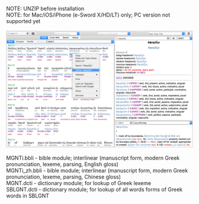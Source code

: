NOTE: UNZIP before installation<br />
NOTE: for Mac/iOS/iPhone (e-Sword X/HD/LT) only; PC version not supported yet<br />
<br />
<img src="screenshot.png"><br />
<br />
MGNTi.bbli - bible module; interlinear (manuscript form, modern Greek pronunciation, lexeme, parsing, English gloss)<br />
MGNTi_zh.bbli - bible module; interlinear (manuscript form, modern Greek pronunciation, lexeme, parsing, Chinese gloss)<br />
MGNT.dcti - dictionary module; for lookup of Greek lexeme<br />
SBLGNT.dcti - dictionary module; for lookup of all words forms of Greek words in SBLGNT
